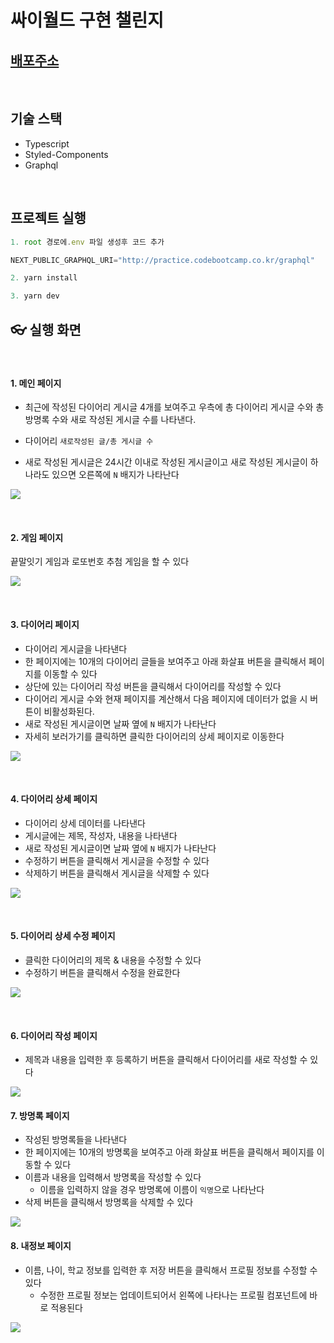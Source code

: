 # 싸이월드 구현 챌린지

## [배포주소](https://psyworld.vercel.app/)

</br>

## 기술 스택

- Typescript
- Styled-Components
- Graphql

</br>

## 프로젝트 실행

```javascript
1. root 경로에.env 파일 생성후 코드 추가

NEXT_PUBLIC_GRAPHQL_URI="http://practice.codebootcamp.co.kr/graphql"

2. yarn install

3. yarn dev

```

## 👓 실행 화면

</br>

#### 1. 메인 페이지

- 최근에 작성된 다이어리 게시글 4개를 보여주고 우측에 총 다이어리 게시글 수와 총 방명록 수와 새로 작성된 게시글 수를 나타낸다.
- 다이어리 `새로작성된 글/총 게시글 수`

- 새로 작성된 게시글은 24시간 이내로 작성된 게시글이고 새로 작성된 게시글이 하나라도 있으면 오른쪽에 `N` 배지가 나타난다

![](https://velog.velcdn.com/images/hyunjoong/post/e282bf9e-0a78-4243-a072-48429cb66502/image.png)

</br>

#### 2. 게임 페이지

끝말잇기 게임과 로또번호 추첨 게임을 할 수 있다

![](https://velog.velcdn.com/images/hyunjoong/post/a03eccb5-76fb-4ddf-a03a-80ea6fb9d5f8/image.png)

</br>

#### 3. 다이어리 페이지

- 다이어리 게시글을 나타낸다
- 한 페이지에는 10개의 다이어리 글들을 보여주고 아래 화살표 버튼을 클릭해서 페이지를 이동할 수 있다
- 상단에 있는 다이어리 작성 버튼을 클릭해서 다이어리를 작성할 수 있다
- 다이어리 게시글 수와 현재 페이지를 계산해서 다음 페이지에 데이터가 없을 시 버튼이 비활성화된다.
- 새로 작성된 게시글이면 날짜 옆에 `N` 배지가 나타난다
- 자세히 보러가기를 클릭하면 클릭한 다이어리의 상세 페이지로 이동한다

![](https://velog.velcdn.com/images/hyunjoong/post/c35e104d-cdef-49c7-9715-04db05b1f7ee/image.png)

</br>

#### 4. 다이어리 상세 페이지

- 다이어리 상세 데이터를 나타낸다
- 게시글에는 제목, 작성자, 내용을 나타낸다
- 새로 작성된 게시글이면 날짜 옆에 `N` 배지가 나타난다
- 수정하기 버튼을 클릭해서 게시글을 수정할 수 있다
- 삭제하기 버튼을 클릭해서 게시글을 삭제할 수 있다

![](https://velog.velcdn.com/images/hyunjoong/post/82aa6a8e-8569-4f10-90b5-0cb066d40765/image.png)

</br>

#### 5. 다이어리 상세 수정 페이지

- 클릭한 다이어리의 제목 & 내용을 수정할 수 있다
- 수정하기 버튼을 클릭해서 수정을 완료한다

![](https://velog.velcdn.com/images/hyunjoong/post/bcab3123-8c44-4a5a-9e2d-c569f197b7f4/image.png)

</br>

#### 6. 다이어리 작성 페이지

- 제목과 내용을 입력한 후 등록하기 버튼을 클릭해서 다이어리를 새로 작성할 수 있다

![](https://velog.velcdn.com/images/hyunjoong/post/f4e4110e-f830-46d7-b917-162c61deeba1/image.png)


#### 7. 방명록 페이지

- 작성된 방명록들을 나타낸다
- 한 페이지에는 10개의 방명록을 보여주고 아래 화살표 버튼을 클릭해서 페이지를 이동할 수 있다
- 이름과 내용을 입력해서 방명록을 작성할 수 있다
  - 이름을 입력하지 않을 경우 방명록에 이름이 `익명`으로 나타난다
- 삭제 버튼을 클릭해서 방명록을 삭제할 수 있다

![](https://velog.velcdn.com/images/hyunjoong/post/6c362d46-59de-480b-bd54-53794aef088c/image.png)

#### 8. 내정보 페이지

- 이름, 나이, 학교 정보를 입력한 후 저장 버튼을 클릭해서 프로필 정보를 수정할 수 있다
  - 수정한 프로필 정보는 업데이트되어서 왼쪽에 나타나는 프로필 컴포넌트에 바로 적용된다

![](https://velog.velcdn.com/images/hyunjoong/post/a400ff62-b843-41a8-a2ba-285d4f802e96/image.png)
